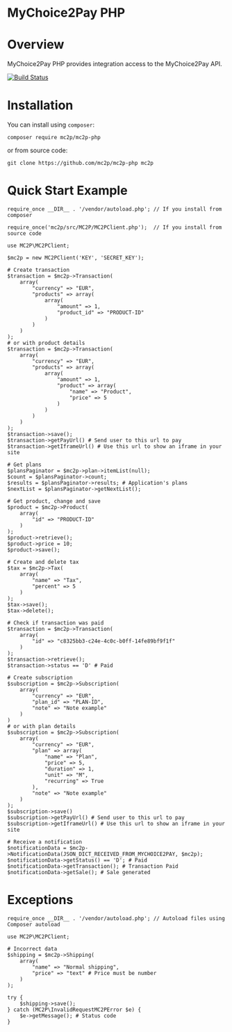 # MyChoice2Pay PHP


# Overview

MyChoice2Pay PHP provides integration access to the MyChoice2Pay API.

[![Build Status](https://travis-ci.org/mc2p/mc2p-php.svg?branch=master)](https://travis-ci.org/mc2p/mc2p-php)

# Installation

You can install using `composer`:

    composer require mc2p/mc2p-php

or from source code:

    git clone https://github.com/mc2p/mc2p-php mc2p

# Quick Start Example

    require_once __DIR__ . '/vendor/autoload.php'; // If you install from composer

    require_once('mc2p/src/MC2P/MC2PClient.php');  // If you install from source code

    use MC2P\MC2PClient;

    $mc2p = new MC2PClient('KEY', 'SECRET_KEY');

    # Create transaction
    $transaction = $mc2p->Transaction(
        array(
            "currency" => "EUR",
            "products" => array(
                array(
                    "amount" => 1,
                    "product_id" => "PRODUCT-ID"
                )
            )
        )
    );
    # or with product details
    $transaction = $mc2p->Transaction(
        array(
            "currency" => "EUR",
            "products" => array(
                array(
                    "amount" => 1,
                    "product" => array(
                        "name" => "Product",
                        "price" => 5
                    )
                )
            )
        )
    );
    $transaction->save();
    $transaction->getPayUrl() # Send user to this url to pay
    $transaction->getIframeUrl() # Use this url to show an iframe in your site

    # Get plans
    $plansPaginator = $mc2p->plan->itemList(null);
    $count = $plansPaginator->count;
    $results = $plansPaginator->results; # Application's plans
    $nextList = $plansPaginator->getNextList();

    # Get product, change and save
    $product = $mc2p->Product(
        array(
            "id" => "PRODUCT-ID"
        )
    );
    $product->retrieve();
    $product->price = 10;
    $product->save();

    # Create and delete tax
    $tax = $mc2p->Tax(
        array(
            "name" => "Tax",
            "percent" => 5
        )
    );
    $tax->save();
    $tax->delete();

    # Check if transaction was paid
    $transaction = $mc2p->Transaction(
        array(
            "id" => "c8325bb3-c24e-4c0c-b0ff-14fe89bf9f1f"
        )
    );
    $transaction->retrieve();
    $transaction->status == 'D' # Paid

    # Create subscription
    $subscription = $mc2p->Subscription(
        array(
            "currency" => "EUR",
            "plan_id" => "PLAN-ID",
            "note" => "Note example"
        )
    )
    # or with plan details
    $subscription = $mc2p->Subscription(
        array(
            "currency" => "EUR",
            "plan" => array(
                "name" => "Plan",
                "price" => 5,
                "duration" => 1,
                "unit" => "M",
                "recurring" => True
            ),
            "note" => "Note example"
        )
    );
    $subscription->save()
    $subscription->getPayUrl() # Send user to this url to pay
    $subscription->getIframeUrl() # Use this url to show an iframe in your site

    # Receive a notification
    $notificationData = $mc2p->NotificationData(JSON_DICT_RECEIVED_FROM_MYCHOICE2PAY, $mc2p);
    $notificationData->getStatus() == 'D'; # Paid
    $notificationData->getTransaction(); # Transaction Paid
    $notificationData->getSale(); # Sale generated

# Exceptions

    require_once __DIR__ . '/vendor/autoload.php'; // Autoload files using Composer autoload

    use MC2P\MC2PClient;
    
    # Incorrect data
    $shipping = $mc2p->Shipping(
        array(
            "name" => "Normal shipping",
            "price" => "text" # Price must be number
        )
    );

    try {
        $shipping->save();
    } catch (MC2P\InvalidRequestMC2PError $e) {
        $e->getMessage(); # Status code
    }
